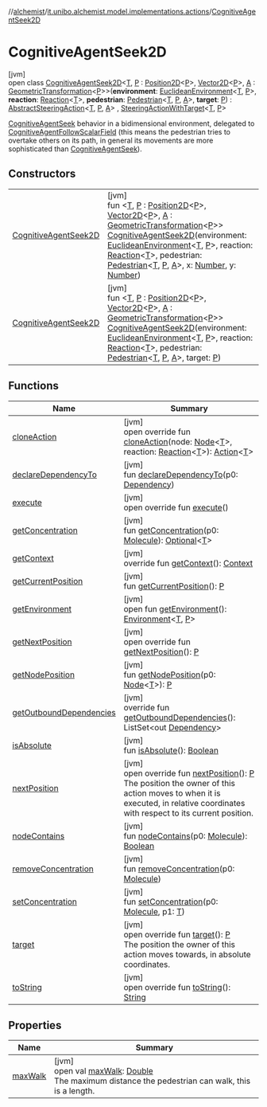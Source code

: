 //[alchemist](../../../index.md)/[it.unibo.alchemist.model.implementations.actions](../index.md)/[CognitiveAgentSeek2D](index.md)

# CognitiveAgentSeek2D

[jvm]\
open class [CognitiveAgentSeek2D](index.md)<[T](index.md), [P](index.md) : [Position2D](../../it.unibo.alchemist.model.interfaces/-position2-d/index.md)<[P](index.md)>, [Vector2D](../../it.unibo.alchemist.model.interfaces.geometry/-vector2-d/index.md)<[P](index.md)>, [A](index.md) : [GeometricTransformation](../../it.unibo.alchemist.model.interfaces.geometry/-geometric-transformation/index.md)<[P](index.md)>>(**environment**: [EuclideanEnvironment](../../it.unibo.alchemist.model.interfaces/-euclidean-environment/index.md)<[T](index.md), [P](index.md)>, **reaction**: [Reaction](../../it.unibo.alchemist.model.interfaces/-reaction/index.md)<[T](index.md)>, **pedestrian**: [Pedestrian](../../it.unibo.alchemist.model.interfaces/-pedestrian/index.md)<[T](index.md), [P](index.md), [A](index.md)>, **target**: [P](index.md)) : [AbstractSteeringAction](../-abstract-steering-action/index.md)<[T](index.md), [P](index.md), [A](index.md)> , [SteeringActionWithTarget](../../it.unibo.alchemist.model.interfaces/-steering-action-with-target/index.md)<[T](index.md), [P](index.md)> 

[CognitiveAgentSeek](../-cognitive-agent-seek/index.md) behavior in a bidimensional environment, delegated to [CognitiveAgentFollowScalarField](../-cognitive-agent-follow-scalar-field/index.md) (this means the pedestrian tries to overtake others on its path, in general its movements are more sophisticated than [CognitiveAgentSeek](../-cognitive-agent-seek/index.md)).

## Constructors

| | |
|---|---|
| [CognitiveAgentSeek2D](-cognitive-agent-seek2-d.md) | [jvm]<br>fun <[T](index.md), [P](index.md) : [Position2D](../../it.unibo.alchemist.model.interfaces/-position2-d/index.md)<[P](index.md)>, [Vector2D](../../it.unibo.alchemist.model.interfaces.geometry/-vector2-d/index.md)<[P](index.md)>, [A](index.md) : [GeometricTransformation](../../it.unibo.alchemist.model.interfaces.geometry/-geometric-transformation/index.md)<[P](index.md)>> [CognitiveAgentSeek2D](-cognitive-agent-seek2-d.md)(environment: [EuclideanEnvironment](../../it.unibo.alchemist.model.interfaces/-euclidean-environment/index.md)<[T](index.md), [P](index.md)>, reaction: [Reaction](../../it.unibo.alchemist.model.interfaces/-reaction/index.md)<[T](index.md)>, pedestrian: [Pedestrian](../../it.unibo.alchemist.model.interfaces/-pedestrian/index.md)<[T](index.md), [P](index.md), [A](index.md)>, x: [Number](https://kotlinlang.org/api/latest/jvm/stdlib/kotlin/-number/index.html), y: [Number](https://kotlinlang.org/api/latest/jvm/stdlib/kotlin/-number/index.html)) |
| [CognitiveAgentSeek2D](-cognitive-agent-seek2-d.md) | [jvm]<br>fun <[T](index.md), [P](index.md) : [Position2D](../../it.unibo.alchemist.model.interfaces/-position2-d/index.md)<[P](index.md)>, [Vector2D](../../it.unibo.alchemist.model.interfaces.geometry/-vector2-d/index.md)<[P](index.md)>, [A](index.md) : [GeometricTransformation](../../it.unibo.alchemist.model.interfaces.geometry/-geometric-transformation/index.md)<[P](index.md)>> [CognitiveAgentSeek2D](-cognitive-agent-seek2-d.md)(environment: [EuclideanEnvironment](../../it.unibo.alchemist.model.interfaces/-euclidean-environment/index.md)<[T](index.md), [P](index.md)>, reaction: [Reaction](../../it.unibo.alchemist.model.interfaces/-reaction/index.md)<[T](index.md)>, pedestrian: [Pedestrian](../../it.unibo.alchemist.model.interfaces/-pedestrian/index.md)<[T](index.md), [P](index.md), [A](index.md)>, target: [P](index.md)) |

## Functions

| Name | Summary |
|---|---|
| [cloneAction](../-abstract-steering-action/clone-action.md) | [jvm]<br>open override fun [cloneAction](../-abstract-steering-action/clone-action.md)(node: [Node](../../it.unibo.alchemist.model.interfaces/-node/index.md)<[T](index.md)>, reaction: [Reaction](../../it.unibo.alchemist.model.interfaces/-reaction/index.md)<[T](index.md)>): [Action](../../it.unibo.alchemist.model.interfaces/-action/index.md)<[T](index.md)> |
| [declareDependencyTo](../-camera-see/index.md#1970369254%2FFunctions%2F-267951372) | [jvm]<br>fun [declareDependencyTo](../-camera-see/index.md#1970369254%2FFunctions%2F-267951372)(p0: [Dependency](../../it.unibo.alchemist.model.interfaces/-dependency/index.md)) |
| [execute](../-abstract-move-node/execute.md) | [jvm]<br>open override fun [execute](../-abstract-move-node/execute.md)() |
| [getConcentration](../-camera-see/index.md#-1328510210%2FFunctions%2F-267951372) | [jvm]<br>fun [getConcentration](../-camera-see/index.md#-1328510210%2FFunctions%2F-267951372)(p0: [Molecule](../../it.unibo.alchemist.model.interfaces/-molecule/index.md)): [Optional](https://docs.oracle.com/javase/8/docs/api/java/util/Optional.html)<[T](index.md)> |
| [getContext](../-abstract-move-node/get-context.md) | [jvm]<br>override fun [getContext](../-abstract-move-node/get-context.md)(): [Context](../../it.unibo.alchemist.model.interfaces/-context/index.md) |
| [getCurrentPosition](../-levy-walk/index.md#1706811851%2FFunctions%2F-267951372) | [jvm]<br>fun [getCurrentPosition](../-levy-walk/index.md#1706811851%2FFunctions%2F-267951372)(): [P](index.md) |
| [getEnvironment](../-levy-walk/index.md#-391547238%2FFunctions%2F-267951372) | [jvm]<br>open fun [getEnvironment](../-levy-walk/index.md#-391547238%2FFunctions%2F-267951372)(): [Environment](../../it.unibo.alchemist.model.interfaces/-environment/index.md)<[T](index.md), [P](index.md)> |
| [getNextPosition](../-abstract-steering-action/get-next-position.md) | [jvm]<br>open override fun [getNextPosition](../-abstract-steering-action/get-next-position.md)(): [P](index.md) |
| [getNodePosition](../-levy-walk/index.md#1299827309%2FFunctions%2F-267951372) | [jvm]<br>fun [getNodePosition](../-levy-walk/index.md#1299827309%2FFunctions%2F-267951372)(p0: [Node](../../it.unibo.alchemist.model.interfaces/-node/index.md)<[T](index.md)>): [P](index.md) |
| [getOutboundDependencies](../-abstract-action/get-outbound-dependencies.md) | [jvm]<br>override fun [getOutboundDependencies](../-abstract-action/get-outbound-dependencies.md)(): ListSet<out [Dependency](../../it.unibo.alchemist.model.interfaces/-dependency/index.md)> |
| [isAbsolute](../-levy-walk/index.md#9650230%2FFunctions%2F-267951372) | [jvm]<br>fun [isAbsolute](../-levy-walk/index.md#9650230%2FFunctions%2F-267951372)(): [Boolean](https://kotlinlang.org/api/latest/jvm/stdlib/kotlin/-boolean/index.html) |
| [nextPosition](next-position.md) | [jvm]<br>open override fun [nextPosition](next-position.md)(): [P](index.md)<br>The position the owner of this action moves to when it is executed, in relative coordinates with respect to its current position. |
| [nodeContains](../-camera-see/index.md#1662898740%2FFunctions%2F-267951372) | [jvm]<br>fun [nodeContains](../-camera-see/index.md#1662898740%2FFunctions%2F-267951372)(p0: [Molecule](../../it.unibo.alchemist.model.interfaces/-molecule/index.md)): [Boolean](https://kotlinlang.org/api/latest/jvm/stdlib/kotlin/-boolean/index.html) |
| [removeConcentration](../-camera-see/index.md#-151459758%2FFunctions%2F-267951372) | [jvm]<br>fun [removeConcentration](../-camera-see/index.md#-151459758%2FFunctions%2F-267951372)(p0: [Molecule](../../it.unibo.alchemist.model.interfaces/-molecule/index.md)) |
| [setConcentration](../-toggle-molecule-randomly/index.md#-330064727%2FFunctions%2F-267951372) | [jvm]<br>fun [setConcentration](../-toggle-molecule-randomly/index.md#-330064727%2FFunctions%2F-267951372)(p0: [Molecule](../../it.unibo.alchemist.model.interfaces/-molecule/index.md), p1: [T](index.md)) |
| [target](target.md) | [jvm]<br>open override fun [target](target.md)(): [P](index.md)<br>The position the owner of this action moves towards, in absolute coordinates. |
| [toString](../-abstract-action/to-string.md) | [jvm]<br>open override fun [toString](../-abstract-action/to-string.md)(): [String](https://kotlinlang.org/api/latest/jvm/stdlib/kotlin/-string/index.html) |

## Properties

| Name | Summary |
|---|---|
| [maxWalk](index.md#-1753528202%2FProperties%2F-267951372) | [jvm]<br>open val [maxWalk](index.md#-1753528202%2FProperties%2F-267951372): [Double](https://kotlinlang.org/api/latest/jvm/stdlib/kotlin/-double/index.html)<br>The maximum distance the pedestrian can walk, this is a length. |
